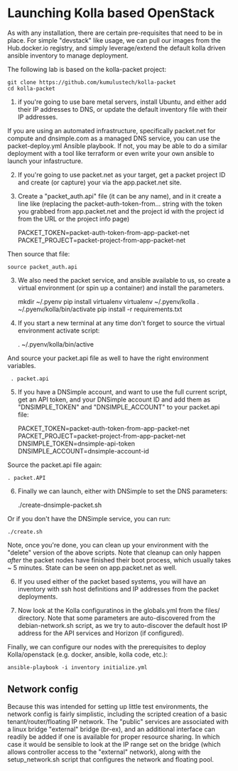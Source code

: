 # Launching Kolla based OpenStack

As with any installation, there are certain pre-requisites that need to be in place.  For simple "devstack" like usage, we can pull our images from the Hub.docker.io registry, and simply leverage/extend the default kolla driven ansible inventory to manage deployment.

The following lab is based on the kolla-packet project:

    git clone https://github.com/kumulustech/kolla-packet
    cd kolla-packet

1) if you're going to use bare metal servers, install Ubuntu, and either add their IP addresses to DNS, or update the default inventory file with their IP addresses.

If you are using an automated infrastructure, specifically packet.net for compute and dnsimple.com as a managed DNS service, you can use the packet-deploy.yml Ansible playbook. If not, you may be able to do a similar deployment with a tool like terraform or even write your own ansible to launch your infastructure.

2) If you're going to use packet.net as your target, get a packet project ID and create (or capture) your via the app.packet.net site.
3) Create a "packet_auth.api" file (it can be any name), and in it create a line like (replacing the packet-auth-token-from... string with the token you grabbed from app.packet.net and the project id with the project id from the URL or the project info page)

    PACKET_TOKEN=packet-auth-token-from-app-packet-net
    PACKET_PROJECT=packet-project-from-app-packet-net

Then source that file:

    source packet_auth.api

3) We also need the packet service, and ansible available to us, so create a virtual environment (or spin up a container) and install the parameters.

    mkdir ~/.pyenv
    pip install virtualenv
    virtualenv ~/.pyenv/kolla
    . ~/.pyenv/kolla/bin/activate
    pip install -r requirements.txt

4) If you start a new terminal at any time don't forget to source the virtual environment activate script:

     . ~/.pyenv/kolla/bin/active

And source your packet.api file as well to have the right environment variables.

     . packet.api

5) If you have a DNSimple account, and want to use the full current script, get an API token, and your DNSimple account ID and add them as "DNSIMPLE_TOKEN" and "DNSIMPLE_ACCOUNT" to your packet.api file:

    PACKET_TOKEN=packet-auth-token-from-app-packet-net
    PACKET_PROJECT=packet-project-from-app-packet-net
    DNSIMPLE_TOKEN=dnsimple-api-token
    DNSIMPLE_ACCOUNT=dnsimple-account-id

Source the packet.api file again:

    . packet.API

6) Finally we can launch, either with DNSimple to set the DNS parameters:

    ./create-dnsimple-packet.sh

Or if you don't have the DNSimple service, you can run:

    ./create.sh

Note, once you're done, you can clean up your environment with the "delete" version of the above scripts. Note that cleanup can only happen _after_ the packet nodes have finished their boot process, which usually takes ~ 5 minutes.  State can be seen on app.packet.net as well.

6) If you used either of the packet based systems, you will have an inventory with ssh host definitions and IP addresses from the packet deployments.

7) Now look at the Kolla configuratinos in the globals.yml from the files/ directory.  Note that some parameters are auto-discovered from the debian-network.sh script, as we try to auto-discover the default host IP address for the API services and Horizon (if configured).

Finally, we can configure our nodes with the prerequisites to deploy Kolla/openstack (e.g. docker, ansible, kolla code, etc.):

    ansible-playbook -i inventory initialize.yml

## Network config
Because this was intended for setting up little test environments, the network config is fairly simplistic, including the scripted creation of a basic tenant/router/floating IP network.  The "public" services are associated with a linux bridge "external" bridge (br-ex), and an additional interface can readily be added if one is available for proper resource sharing.  In which case it would be sensible to look at the IP range set on the bridge (which allows controller access to the "external" network), along with the setup_network.sh script that configures the network and floating pool.
